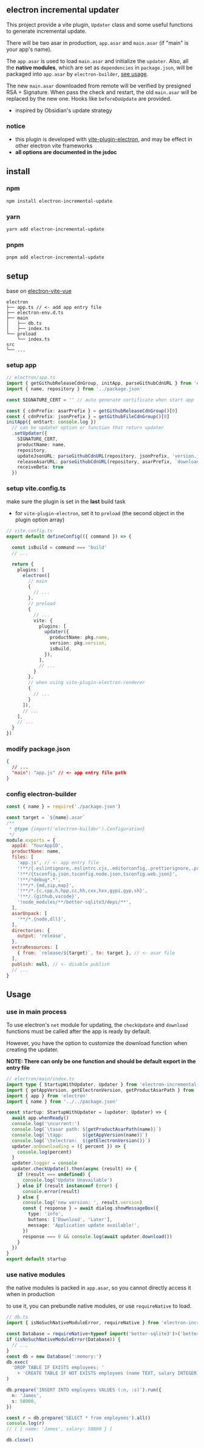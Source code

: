 ## electron incremental updater

This project provide a vite plugin, `Updater` class and some useful functions to generate incremental update.

There will be two asar in production, `app.asar` and `main.asar` (if "main" is your app's name).

The `app.asar` is used to load `main.asar` and initialize the `updater`. Also, all the **native modules**, which are set as `dependencies` in `package.json`, will be packaged into `app.asar` by `electron-builder`, [see usage](#use-native-modules).

The new `main.asar` downloaded from remote will be verified by presigned RSA + Signature. When pass the check and restart, the old `main.asar` will be replaced by the new one. Hooks like `beforeDoUpdate` are provided.

- inspired by Obsidian's update strategy

### notice

- this plugin is developed with [vite-plugin-electron](https://github.com/electron-vite/vite-plugin-electron), and may be effect in other electron vite frameworks
- **all options are documented in the jsdoc**

## install

### npm
```bash
npm install electron-incremental-update
```
### yarn
```bash
yarn add electron-incremental-update
```
### pnpm
```bash
pnpm add electron-incremental-update
```

## setup

base on [electron-vite-vue](https://github.com/electron-vite/electron-vite-vue)

```
electron
├── app.ts // <- add app entry file
├── electron-env.d.ts
├── main
│   ├── db.ts
│   ├── index.ts
└── preload
    └── index.ts
src
└── ...
```

### setup app

```ts
// electron/app.ts
import { getGithubReleaseCdnGroup, initApp, parseGithubCdnURL } from 'electron-incremental-update'
import { name, repository } from '../package.json'

const SIGNATURE_CERT = '' // auto generate certificate when start app

const { cdnPrefix: asarPrefix } = getGithubReleaseCdnGroup()[0]
const { cdnPrefix: jsonPrefix } = getGithubFileCdnGroup()[0]
initApp({ onStart: console.log })
  // can be updater option or function that return updater
  .setUpdater({
    SIGNATURE_CERT,
    productName: name,
    repository,
    updateJsonURL: parseGithubCdnURL(repository, jsonPrefix, 'version.json'),
    releaseAsarURL: parseGithubCdnURL(repository, asarPrefix, `download/latest/${name}.asar.gz`),
    receiveBeta: true
  })
```

### setup vite.config.ts

make sure the plugin is set in the **last** build task

- for `vite-plugin-electron`, set it to `preload` (the second object in the plugin option array)

```ts
// vite.config.ts
export default defineConfig(({ command }) => {

  const isBuild = command === 'build'
  // ...

  return {
    plugins: [
      electron([
        // main
        {
          // ...
        },
        // preload
        {
          // ...
          vite: {
            plugins: [
              updater({
                productName: pkg.name,
                version: pkg.version,
                isBuild,
              }),
            ],
            // ...
          }
        },
        // when using vite-plugin-electron-renderer
        {
          // ...
        }
      ]),
      // ...
    ],
    // ...
  }
})
```

### modify package.json

```json
{
  // ...
  "main": "app.js" // <- app entry file path
}
```

### config electron-builder

```js
const { name } = require('./package.json')

const target = `${name}.asar`
/**
 * @type {import('electron-builder').Configuration}
 */
module.exports = {
  appId: 'YourAppID',
  productName: name,
  files: [
    'app.js', // <- app entry file
    '!**/{.eslintignore,.eslintrc.cjs,.editorconfig,.prettierignore,.prettierrc.yaml,dev-app-update.yml,LICENSE,.nvmrc,.npmrc}',
    '!**/{tsconfig.json,tsconfig.node.json,tsconfig.web.json}',
    '!**/*debug*.*',
    '!**/*.{md,zip,map}',
    '!**/*.{c,cpp,h,hpp,cc,hh,cxx,hxx,gypi,gyp,sh}',
    '!**/.{github,vscode}',
    '!node_modules/**/better-sqlite3/deps/**',
  ],
  asarUnpack: [
    '**/*.{node,dll}',
  ],
  directories: {
    output: 'release',
  },
  extraResources: [
    { from: `release/${target}`, to: target }, // <- asar file
  ],
  publish: null, // <- disable publish
  // ...
}
```

## Usage

### use in main process

To use electron's `net` module for updating, the `checkUpdate` and `download` functions must be called after the app is ready by default.

However, you have the option to customize the download function when creating the updater.

**NOTE: There can only be one function and should be default export in the entry file**

```ts
// electron/main/index.ts
import type { StartupWithUpdater, Updater } from 'electron-incremental-update'
import { getAppVersion, getElectronVersion, getProductAsarPath } from 'electron-incremental-update/utils'
import { app } from 'electron'
import { name } from '../../package.json'

const startup: StartupWithUpdater = (updater: Updater) => {
  await app.whenReady()
  console.log('\ncurrent:')
  console.log(`\tasar path: ${getProductAsarPath(name)}`)
  console.log(`\tapp:       ${getAppVersion(name)}`)
  console.log(`\telectron:  ${getElectronVersion()}`)
  updater.onDownloading = ({ percent }) => {
    console.log(percent)
  }
  updater.logger = console
  updater.checkUpdate().then(async (result) => {
    if (result === undefined) {
      console.log('Update Unavailable')
    } else if (result instanceof Error) {
      console.error(result)
    } else {
      console.log('new version: ', result.version)
      const { response } = await dialog.showMessageBox({
        type: 'info',
        buttons: ['Download', 'Later'],
        message: 'Application update available!',
      })
      response === 0 && console.log(await updater.download())
    }
  })
}
export default startup
```

### use native modules

the native modules is packed in `app.asar`, so you cannot directly access it when in production

to use it, you can prebundle native modules, or use `requireNative` to load.

```ts
// db.ts
import { isNoSuchNativeModuleError, requireNative } from 'electron-incremental-update/utils'

const Database = requireNative<typeof import('better-sqlite3')>('better-sqlite3')
if (isNoSuchNativeModuleError(Database)) {
  // ...
}
const db = new Database(':memory:')
db.exec(
  'DROP TABLE IF EXISTS employees; '
    + 'CREATE TABLE IF NOT EXISTS employees (name TEXT, salary INTEGER)',
)

db.prepare('INSERT INTO employees VALUES (:n, :s)').run({
  n: 'James',
  s: 50000,
})

const r = db.prepare('SELECT * from employees').all()
console.log(r)
// [ { name: 'James', salary: 50000 } ]

db.close()
```
